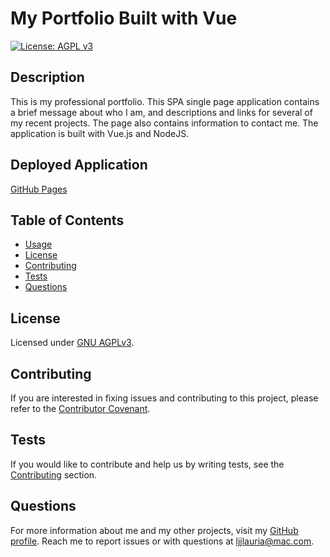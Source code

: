 # My Portfolio Built with Vue
  [![License: AGPL v3](https://img.shields.io/badge/License-AGPL%20v3-blue.svg)](https://www.gnu.org/licenses/agpl-3.0)

  ## Description
  This is my professional portfolio. This SPA single page application contains a brief message about who I am, and descriptions and links for several of my recent projects. The page also contains information to contact me.  The application is built with Vue.js and NodeJS.

  ## Deployed Application
  [GitHub Pages](https://lindseyjeejan.github.io/my-portfolio-vue/)
  

  ## Table of Contents
  * [Usage](#usage)
  * [License](#license)
  * [Contributing](#contributing)
  * [Tests](#tests)
  * [Questions](#questions)

  ## License
  Licensed under [GNU AGPLv3](https://spdx.org/licenses/AGPL-3.0-or-later.html).

  ## Contributing
  
  If you are interested in fixing issues and contributing to this project, please refer to the [Contributor Covenant](https://www.contributor-covenant.org/).

  ## Tests
  
  If you would like to contribute and help us by writing tests, see the [Contributing](#contributing) section.

  ## Questions
  For more information about me and my other projects, visit my [GitHub profile](https://github.com/LindseyJeeJan). Reach me to report issues or with questions at [ljjlauria@mac.com](mailto:ljjlauria@mac.com).
